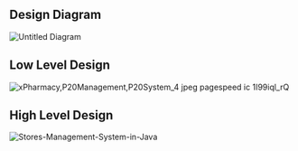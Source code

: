 ## Design Diagram

![Untitled Diagram](https://user-images.githubusercontent.com/65439755/143035854-5a2e827d-23d6-48fd-bdb4-f09dfd49a98c.jpg)


## Low Level Design

![xPharmacy,P20Management,P20System_4 jpeg pagespeed ic 1I99iql_rQ](https://user-images.githubusercontent.com/65439755/143091019-ce94f203-62d1-4403-9744-de03ce3eefb9.jpg)


## High Level Design

![Stores-Management-System-in-Java](https://user-images.githubusercontent.com/65439755/143091136-a9d02bbb-ea3a-421d-aac4-e85581b28ecb.jpg)


